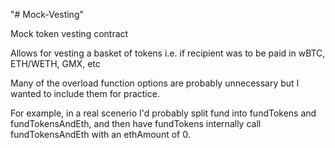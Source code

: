"# Mock-Vesting" 

Mock token vesting contract

Allows for vesting a basket of tokens i.e. if recipient was to be paid in
wBTC, ETH/WETH, GMX, etc

Many of the overload function options are probably unnecessary but I wanted to include them for practice. 

For example, in a real scenerio I'd probably split fund into fundTokens and 
fundTokensAndEth, and then have fundTokens internally call fundTokensAndEth with an ethAmount of 0.